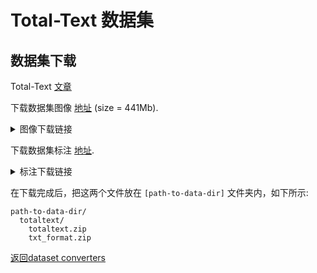# Total-Text 数据集

## 数据集下载

Total-Text [文章](https://arxiv.org/abs/1710.10400)

下载数据集图像 [地址](https://github.com/cs-chan/Total-Text-Dataset/tree/master/Dataset)  (size = 441Mb).

<details>
  <summary>图像下载链接</summary>

   [图像下载链接](https://drive.google.com/file/d/1bC68CzsSVTusZVvOkk7imSZSbgD1MqK2/view?usp=sharing) (size = 441Mb).

</details>

下载数据集标注 [地址](https://github.com/cs-chan/Total-Text-Dataset/tree/master/Groundtruth/Text).

<details>
  <summary>标注下载链接</summary>

   [标注下载链接](https://drive.google.com/file/d/1v-pd-74EkZ3dWe6k0qppRtetjdPQ3ms1/view?usp=sharing) for text file format('.txt').

</details>

在下载完成后，把这两个文件放在 `[path-to-data-dir]` 文件夹内，如下所示:
```
path-to-data-dir/
  totaltext/
    totaltext.zip
    txt_format.zip

```

[返回dataset converters](converters.md)
